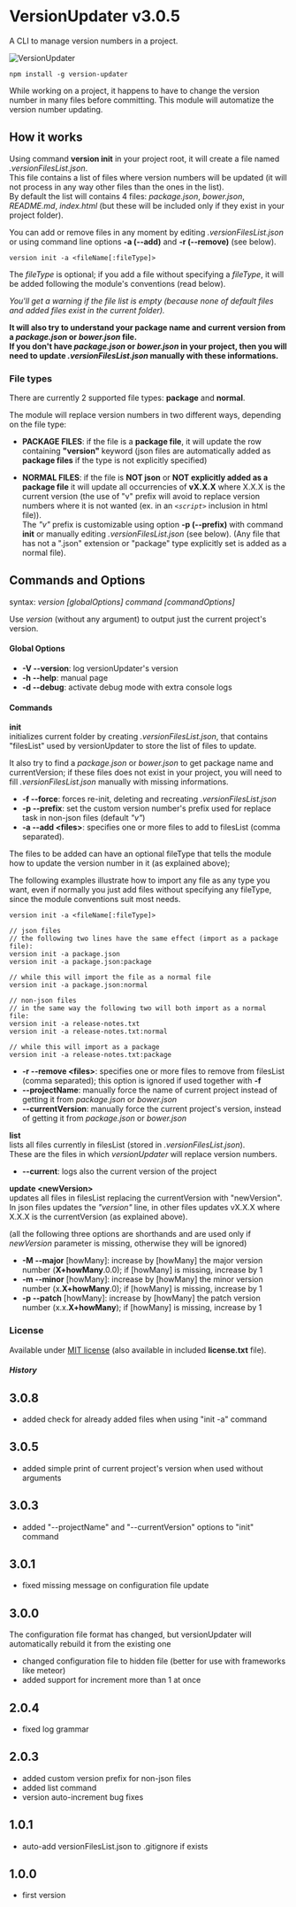 # VersionUpdater v3.0.5
A CLI to manage version numbers in a project.

![VersionUpdater](http://144.76.103.88/webforge_static/appLogos/versionUpdater.png)

    npm install -g version-updater

While working on a project, it happens to have to change the version number in many files before committing.
This module will automatize the version number updating.

## How it works

Using command **version init** in your project root, it will create a file named *.versionFilesList.json*.<br>
This file contains a list of files where version numbers will be updated (it will not process in any way other files than the ones in the list).<br>
By default the list will contains 4 files: *package.json*, *bower.json*, *README.md*, *index.html* (but these will be included only if they exist in your project folder).

You can add or remove files in any moment by editing *.versionFilesList.json* or using command line options **-a (--add)** and **-r (--remove)** (see below).

    version init -a <fileName[:fileType]>

The *fileType* is optional; if you add a file without specifying a *fileType*, it will be added following the module's conventions (read below).

*You'll get a warning if the file list is empty (because none of default files and added files exist in the current folder).*

**It will also try to understand your package name and current version from a *package.json* or *bower.json* file.<br>
If you don't have *package.json* or *bower.json* in your project, then you will need to update *.versionFilesList.json* manually with these informations.**

### File types

There are currently 2 supported file types: **package** and **normal**.

The module will replace version numbers in two different ways, depending on the file type:

- **PACKAGE FILES**: if the file is a **package file**, it will update the row containing **"version"** keyword (json files are automatically added as **package files** if the type is not explicitly specified)

- **NORMAL FILES**: if the file is **NOT json** or **NOT explicitly added as a package file** it will update all occurrencies of **vX.X.X** where X.X.X is the current version (the use of "v" prefix will avoid to replace version numbers where it is not wanted (ex. in an *```<script>```* inclusion in html file)).<br>
The *"v"* prefix is customizable using option **-p (--prefix)** with command **init** or manually editing *.versionFilesList.json* (see below).
(Any file that has not a ".json" extension or "package" type explicitly set is added as a normal file).

## Commands and Options

syntax: *version [globalOptions] command [commandOptions]*

Use *version* (without any argument) to output just the current project's version.

#### Global Options
- **-V --version**: log versionUpdater's version
- **-h --help**: manual page
- **-d --debug**: activate debug mode with extra console logs

#### Commands
**init**<br>
initializes current folder by creating *.versionFilesList.json*, that contains "filesList" used by versionUpdater to store the list of files to update.

It also try to find a *package.json* or *bower.json* to get package name and currentVersion; if these files does not exist in your project, you will need to fill *.versionFilesList.json* manually with missing informations.

- **-f --force**: forces re-init, deleting and recreating *.versionFilesList.json*
- **-p --prefix**: set the custom version number's prefix used for replace task in non-json files (default *"v"*)
- **-a --add &lt;files&gt;**: specifies one or more files to add to filesList (comma separated).

The files to be added can have an optional fileType that tells the module how to update the version number in it (as explained above);

The following examples illustrate how to import any file as any type you want, even if normally you just add files without specifying any fileType, since the module conventions suit most needs.

    version init -a <fileName[:fileType]>

    // json files
    // the following two lines have the same effect (import as a package file):
    version init -a package.json
    version init -a package.json:package

    // while this will import the file as a normal file
    version init -a package.json:normal

    // non-json files
    // in the same way the following two will both import as a normal file:
    version init -a release-notes.txt
    version init -a release-notes.txt:normal

    // while this will import as a package
    version init -a release-notes.txt:package

- **-r --remove &lt;files&gt;**: specifies one or more files to remove from filesList (comma separated); this option is ignored if used together with **-f**
- **--projectName**: manually force the name of current project instead of getting it from *package.json* or *bower.json*
- **--currentVersion**: manually force the current project's version, instead of getting it from *package.json* or *bower.json*


**list**<br>
lists all files currently in filesList (stored in *.versionFilesList.json*).<br>
These are the files in which *versionUpdater* will replace version numbers.

- **--current**: logs also the current version of the project


**update &lt;newVersion&gt;**<br>
updates all files in filesList replacing the currentVersion with "newVersion".
In json files updates the *"version"* line, in other files updates vX.X.X where X.X.X is the currentVersion (as explained above).

(all the following three options are shorthands and are used only if *newVersion* parameter is missing, otherwise they will be ignored)

- **-M --major** [howMany]: increase by [howMany] the major version number (**X+howMany**.0.0); if [howMany] is missing, increase by 1
- **-m --minor** [howMany]: increase by [howMany] the minor version number (x.**X+howMany**.0); if [howMany] is missing, increase by 1
- **-p --patch** [howMany]: increase by [howMany] the patch version number (x.x.**X+howMany**); if [howMany] is missing, increase by 1



### License
Available under <a href="http://opensource.org/licenses/MIT" target="_blank">MIT license</a> (also available in included **license.txt** file).


##### History
3.0.8
-----
- added check for already added files when using "init -a" command

3.0.5
-----
- added simple print of current project's version when used without arguments

3.0.3
-----
- added "--projectName" and "--currentVersion" options to "init" command

3.0.1
-----
- fixed missing message on configuration file update

3.0.0
-----
The configuration file format has changed, but versionUpdater will automatically rebuild it from the existing one
- changed configuration file to hidden file (better for use with frameworks like meteor)
- added support for increment more than 1 at once

2.0.4
-----
- fixed log grammar

2.0.3
-----
- added custom version prefix for non-json files
- added list command
- version auto-increment bug fixes

1.0.1
-----
- auto-add versionFilesList.json to .gitignore if exists

1.0.0
-----
- first version
